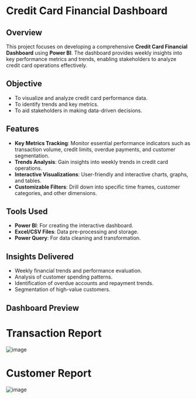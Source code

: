 # Credit Card Financial Dashboard

## Overview

This project focuses on developing a comprehensive **Credit Card Financial Dashboard** using **Power BI**. The dashboard provides weekly insights into key performance metrics and trends, enabling stakeholders to analyze credit card operations effectively.

## Objective

- To visualize and analyze credit card performance data.
- To identify trends and key metrics.
- To aid stakeholders in making data-driven decisions.

## Features

- **Key Metrics Tracking**: Monitor essential performance indicators such as transaction volume, credit limits, overdue payments, and customer segmentation.
- **Trends Analysis**: Gain insights into weekly trends in credit card operations.
- **Interactive Visualizations**: User-friendly and interactive charts, graphs, and tables.
- **Customizable Filters**: Drill down into specific time frames, customer categories, and other dimensions.

## Tools Used

- **Power BI**: For creating the interactive dashboard.
- **Excel/CSV Files**: Data pre-processing and storage.
- **Power Query**: For data cleaning and transformation.

## Insights Delivered

- Weekly financial trends and performance evaluation.
- Analysis of customer spending patterns.
- Identification of overdue accounts and repayment trends.
- Segmentation of high-value customers.

## Dashboard Preview

# Transaction Report 

![image](https://github.com/user-attachments/assets/a6b25f77-05f8-448c-9457-edd3ede8b31e)


# Customer Report
![image](https://github.com/user-attachments/assets/faf7c2b9-ddf7-4fd6-9115-8b1422e2f64c)


